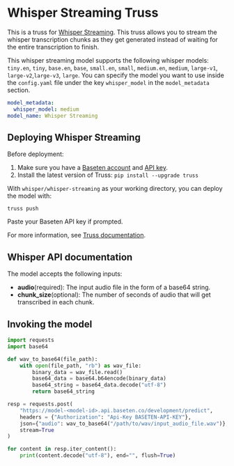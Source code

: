 # Whisper Streaming Truss

This is a truss for [Whisper Streaming](https://github.com/ufal/whisper_streaming). This truss allows you to stream the whisper transcription chunks as they get generated instead of waiting for the entire transcription to finish.

This whisper streaming model supports the following whisper models: `tiny.en`, `tiny`, `base.en`, `base`, `small.en`, `small`, `medium.en`, `medium`, `large-v1`, `large-v2`,`large-v3`, `large`.
You can specify the model you want to use inside the `config.yaml` file under the key `whisper_model` in the `model_metadata` section.

```yaml
model_metadata:
  whisper_model: medium
model_name: Whisper Streaming
```

## Deploying Whisper Streaming

Before deployment:

1. Make sure you have a [Baseten account](https://app.baseten.co/signup) and [API key](https://app.baseten.co/settings/account/api_keys).
2. Install the latest version of Truss: `pip install --upgrade truss`

With `whisper/whisper-streaming` as your working directory, you can deploy the model with:

```
truss push
```

Paste your Baseten API key if prompted.

For more information, see [Truss documentation](https://truss.baseten.co).

## Whisper API documentation

The model accepts the following inputs:

- __audio__(required): The input audio file in the form of a base64 string.
- __chunk_size__(optional): The number of seconds of audio that will get transcribed in each chunk.



## Invoking the model

```python
import requests
import base64

def wav_to_base64(file_path):
    with open(file_path, "rb") as wav_file:
        binary_data = wav_file.read()
        base64_data = base64.b64encode(binary_data)
        base64_string = base64_data.decode("utf-8")
        return base64_string

resp = requests.post(
    "https://model-<model-id>.api.baseten.co/development/predict",
    headers = {"Authorization": "Api-Key BASETEN-API-KEY"},
    json={"audio": wav_to_base64("/path/to/wav/input_audio_file.wav")},
    stream=True
)

for content in resp.iter_content():
    print(content.decode("utf-8"), end="", flush=True)
```
